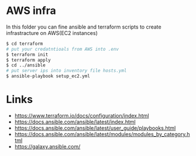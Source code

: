 # AWS infra
In this folder you can fine ansible and terraform scripts to create infrastracture on AWS(EC2 instances)

```bash
$ cd terraform
# put your credatntioals from AWS into .env
$ terraform init
$ terraform apply
$ cd ../ansible
# put server ips into inventory file hosts.yml
$ ansible-playbook setup_ec2.yml
```


# Links
* https://www.terraform.io/docs/configuration/index.html
* https://docs.ansible.com/ansible/latest/index.html
* https://docs.ansible.com/ansible/latest/user_guide/playbooks.html
* https://docs.ansible.com/ansible/latest/modules/modules_by_category.html
* https://galaxy.ansible.com/
